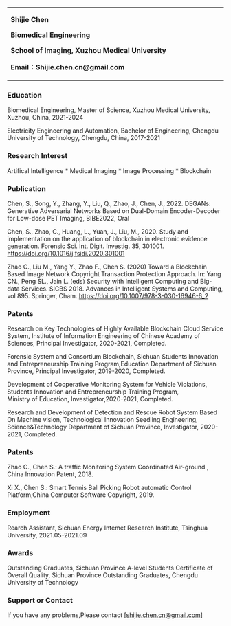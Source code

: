 
<table border="0">
  <tr>
    <td width="75%">
      <p><b>Shijie Chen</b></p>
      <p><b>Biomedical Engineering</b></p>
      <p><b>School of Imaging, Xuzhou Medical University</b></p>
      <p><b>Email：Shijie.chen.cn@gmail.com</b></p>
    </td>
  </tr>
</table>

### Education

Biomedical Engineering, Master of Science, Xuzhou Medical University, Xuzhou, China, 2021-2024

Electricity Engineering and Automation, Bachelor of Engineering, Chengdu University of Technology, Chengdu, China, 2017-2021

### Research Interest

Artifical Intelligence * Medical Imaging * Image Processing * Blockchain

### Publication

Chen, S., Song, Y., Zhang, Y., Liu, Q., Zhao, J., Chen, J., 2022. DEGANs: Generative Adversarial Networks Based on Dual-Domain Encoder-Decoder for Low-dose PET Imaging, BIBE2022, Oral

Chen, S., Zhao, C., Huang, L., Yuan, J., Liu, M., 2020. Study and implementation on the application of blockchain in electronic evidence generation. Forensic Sci. Int. Digit. Investig. 35, 301001. https://doi.org/10.1016/j.fsidi.2020.301001

Zhao C., Liu M., Yang Y., Zhao F., Chen S. (2020) Toward a Blockchain Based Image Network Copyright Transaction Protection Approach. In: Yang CN., Peng SL., Jain L. (eds) Security with Intelligent Computing and Big-data Services. SICBS 2018. Advances in Intelligent Systems and Computing, vol 895. Springer, Cham. https://doi.org/10.1007/978-3-030-16946-6_2

### Patents
Research on Key Technologies of Highly Available Blockchain Cloud Service System, Institute of Information Engineering of Chinese Academy of Sciences, Principal Investigator, 2020-2021, Completed.

Forensic System and Consortium Blockchain, Sichuan Students Innovation and Entrepreneurship Training Program,Education Department of Sichuan Province,  Principal Investigator, 2019-2020, Completed.

Development of Cooperative Monitoring System for Vehicle Violations, Students Innovation and Entrepreneurship Training Program, Ministry of Education, Investigator,2020-2021, Completed.

Research and Development of Detection and Rescue Robot System Based On Machine vision, Technological Innovation Seedling Engineering, Science&Technology Department of Sichuan Province, Investigator, 2020-2021, Completed.

### Patents

Zhao C., Chen S.: A traffic Monitoring System Coordinated Air-ground , China Innovation Patent, 2018.

Xi X., Chen S.: Smart Tennis Ball Picking Robot automatic Control Platform,China Computer Software Copyright, 2019.

### Employment

Rearch Assistant, Sichuan Energy Intemet Research Institute, Tsinghua University, 2021.05-2021.09

### Awards
Outstanding Graduates, Sichuan Province
A-level Students Certificate of Overall Quality, Sichuan Province
Outstanding Graduates, Chengdu University of Technology

### Support or Contact

If you have any problems,Please contact [shijie.chen.cn@gmail.com]
